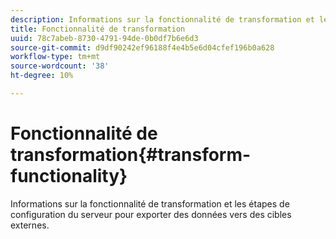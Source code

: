```yaml
---
description: Informations sur la fonctionnalité de transformation et les étapes de configuration du serveur pour exporter des données vers des cibles externes.
title: Fonctionnalité de transformation
uuid: 78c7abeb-8730-4791-94de-0b0df7b6e6d3
source-git-commit: d9df90242ef96188f4e4b5e6d04cfef196b0a628
workflow-type: tm+mt
source-wordcount: '38'
ht-degree: 10%

---
```



# Fonctionnalité de transformation{#transform-functionality}

Informations sur la fonctionnalité de transformation et les étapes de configuration du serveur pour exporter des données vers des cibles externes.

